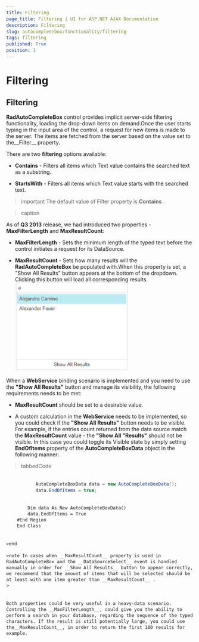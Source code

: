 ```yaml
---
title: Filtering
page_title: Filtering | UI for ASP.NET AJAX Documentation
description: Filtering
slug: autocompletebox/functionality/filtering
tags: filtering
published: True
position: 1
---
```


# Filtering



## Filtering

__RadAutoCompleteBox__ control provides implicit server-side filtering functionality, loading the drop-down items on demand.Once the user starts typing in the input area of the control, a request for new items is made to the server. The items are fetched from the server based on the value set to the__Filter__ property.

There are two __filtering__ options available:

* __Contains__ - Filters all items which Text value contains the searched text as a substring.

* __StartsWith__ - Filters all items which Text value starts with the searched text.

>important The default value of Filter property is __Contains__ .
>

>caption 



As of __Q3 2013__ release, we had introduced two properties - __MaxFilterLength__ and __MaxResultCount__:

* __MaxFilterLength__ - Sets the minimum length of the typed text before the control initiates a request for its DataSource.

* __MaxResultCount__ - Sets how many results will the __RadAutoCompleteBox__ be populated with.When this property is set, a "Show All Results" button appears at the bottom of the dropdown. Clicking this button will load all corresponding results.![autocomplte-showallresults](images/autocomplte-showallresults.png)

When a __WebService__ binding scenario is implemented and you need to use the __"Show All Results"__ button and manage its visibility, the following requirements needs to be met:

* __MaxResultCount__ should be set to a desirable value.

* A custom calculation in the __WebService__ needs to be implemented, so you could check if the __"Show All Results"__ button needs to be visible. For example, if the entries count returned from the data source match the __MaxResultCount__ value - the __"Show All "Results"__ should not be visible. In this case you could toggle its Visible state by simply setting __EndOfItems__ property of the __AutoCompleteBoxData__ object in the following manner:

>tabbedCode

````C#
	
	       AutoCompleteBoxData data = new AutoCompleteBoxData();
	       data.EndOfItems = true;
	
````



````VB.NET
	    Dim data As New AutoCompleteBoxData()
	    data.EndOfItems = True
	#End Region
	End Class


>end

>note In cases when __MaxResultCount__ property is used in RadAutoCompleteBox and the __DataSourceSelect__ event is handled manually in order for __Show All Results__ button to appear correctly, we recommend that the amount of items that will be selected should be at least with one item greater than __MaxResultCount__ .
>


Both properties could be very useful in a heavy-data scenario. Controlling the __MaxFilterLength__, could give you the ability to perform a search in your database, regarding the sequence of the typed characters. If the result is still potentially large, you could use the__MaxResultCount__, in order to return the first 100 results for example.
